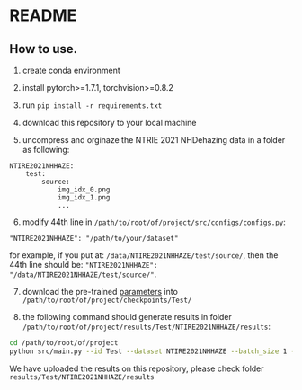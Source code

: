 
# README

## How to use.

1. create conda environment

2. install pytorch>=1.7.1, torchvision>=0.8.2

3. run `pip install -r requirements.txt`

4. download this repository to your local machine

5. uncompress and orginaze the NTRIE 2021 NHDehazing data in a folder as following:

```
NTIRE2021NHHAZE:
    test:
        source:
            img_idx_0.png
            img_idx_1.png
            ...
```

6. modify 44th line in `/path/to/root/of/project/src/configs/configs.py`:

`"NTIRE2021NHHAZE": "/path/to/your/dataset"`

for example, if you put at: `/data/NTIRE2021NHHAZE/test/source/`, then the 44th line should be: `"NTIRE2021NHHAZE": "/data/NTIRE2021NHHAZE/test/source/"`.

7. download the pre-trained [parameters](https://mailsdueducn-my.sharepoint.com/:u:/g/personal/201700181055_mail_sdu_edu_cn/EbWH_wGOX3BMoT-CryYcIC8BiAJ2l7p9SzpXGZJHoW5P5A?e=KDYvEB) into `/path/to/root/of/project/checkpoints/Test/`

8. the following command should generate results in folder `/path/to/root/of/project/results/Test/NTIRE2021NHHAZE/results`:

```bash
cd /path/to/root/of/project
python src/main.py --id Test --dataset NTIRE2021NHHAZE --batch_size 1 --resume true --gpu [0]
```
We have uploaded the results on this repository, please check folder `results/Test/NTIRE2021NHHAZE/results`
